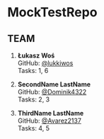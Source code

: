 # MockTestRepo

## TEAM

1. **Łukasz Woś**  
   GitHub: [@lukkiwos](https://github.com/lukkiwos)  
   Tasks: 1, 6

2. **SecondName LastName**  
   GitHub: [@Dominik4322](https://github.com/Dominik4322)  
   Tasks: 2, 3

3. **ThirdName LastName**  
   GitHub: [@Avarez2137](https://github.com/Avarez2137)  
   Tasks: 4, 5